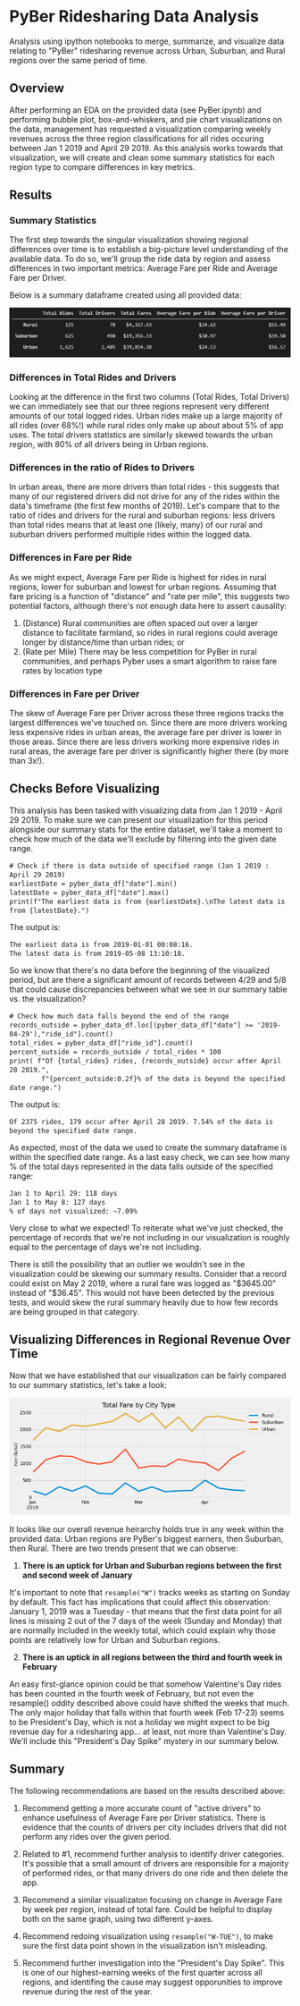 # PyBer Ridesharing Data Analysis
Analysis using ipython notebooks to merge, summarize, and visualize data relating to "PyBer" ridesharing revenue across Urban, Suburban, and Rural regions over the same period of time.

## Overview
After performing an EDA on the provided data (see PyBer.ipynb) and performing bubble plot, box-and-whiskers, and pie chart visualizations on the data, management has requested a visualization comparing weekly revenues across the three region classifications for all rides occuring between Jan 1 2019 and April 29 2019. As this analysis works towards that visualization, we will create and clean some summary statistics for each region type to compare differences in key metrics.

## Results
### Summary Statistics
The first step towards the singular visualization showing regional differences over time is to establish a big-picture level understanding of the available data. To do so, we'll group the ride data by region and assess differences in two important metrics: Average Fare per Ride and Average Fare per Driver.

Below is a summary dataframe created using all provided data:

![](./Resources/typeSummaries.png)

### Differences in Total Rides and Drivers
Looking at the difference in the first two columns (Total Rides, Total Drivers) we can immediately see that our three regions represent very different amounts of our total logged rides. Urban rides make up a large majority of all rides (over 68%!) while rural rides only make up about about 5% of app uses. The total drivers statistics are similarly skewed towards the urban region, with 80% of all drivers being in Urban regions.

### Differences in the ratio of Rides to Drivers
In urban areas, there are more drivers than total rides - this suggests that many of our registered drivers did not drive for any of the rides within the data's timeframe (the first few months of 2019). Let's compare that to the ratio of rides and drivers for the rural and suburban regions: less drivers than total rides means that at least one (likely, many) of our rural and suburban drivers performed multiple rides within the logged data.

### Differences in Fare per Ride
As we might expect, Average Fare per Ride is highest for rides in rural regions, lower for suburban and lowest for urban regions. Assuming that fare pricing is a function of "distance" and "rate per mile", this suggests two potential factors, although there's not enough data here to assert causality: 
1. (Distance) Rural communities are often spaced out over a larger distance to facilitate farmland, so rides in rural regions could average longer by distance/time than urban rides; or
2. (Rate per Mile) There may be less competition for PyBer in rural communities, and perhaps Pyber uses a smart algorithm to raise fare rates by location type

### Differences in Fare per Driver
The skew of Average Fare per Driver across these three regions tracks the largest differences we've touched on. Since there are more drivers working less expensive rides in urban areas, the average fare per driver is lower in those areas. Since there are less drivers working more expensive rides in rural areas, the average fare per driver is significantly higher there (by more than 3x!). 

## Checks Before Visualizing
This analysis has been tasked with visualizing data from Jan 1 2019 - April 29 2019. To make sure we can present our visualization for this period alongside our summary stats for the entire dataset, we'll take a moment to check how much of the data we'll exclude by filtering into the given date range. 

```
# Check if there is data outside of specified range (Jan 1 2019 : April 29 2019)
earliestDate = pyber_data_df["date"].min()
latestDate = pyber_data_df["date"].max()
print(f"The earliest data is from {earliestDate}.\nThe latest data is from {latestDate}.")
```
The output is:
```
The earliest data is from 2019-01-01 00:08:16.
The latest data is from 2019-05-08 13:10:18.
```
So we know that there's no data before the beginning of the visualized period, but are there a significant amount of records between 4/29 and 5/8 that could cause discrepancies between what we see in our summary table vs. the visualization?

```
# Check how much data falls beyond the end of the range
records_outside = pyber_data_df.loc[(pyber_data_df["date"] >= '2019-04-29'),"ride_id"].count()
total_rides = pyber_data_df["ride_id"].count()
percent_outside = records_outside / total_rides * 100
print( f"Of {total_rides} rides, {records_outside} occur after April 28 2019.",
        f"{percent_outside:0.2f}% of the data is beyond the specified date range.")
```
The output is:
```
Of 2375 rides, 179 occur after April 28 2019. 7.54% of the data is beyond the specified date range.
```

As expected, most of the data we used to create the summary dataframe is within the specified date range. As a last easy check, we can see how many % of the total days represented in the data falls outside of the specified range:
```
Jan 1 to April 29: 118 days
Jan 1 to May 8: 127 days
% of days not visualized: ~7.09%
```
Very close to what we expected! To reiterate what we've just checked, the percentage of records that we're not including in our visualization is roughly equal to the percentage of days we're not including.

There is still the possibility that an outlier we wouldn't see in the visualization could be skewing our summary results. Consider that a record could exist on May 2 2019, where a rural fare was logged as "$3645.00" instead of "$36.45". This would not have been detected by the previous tests, and would skew the rural summary heavily due to how few records are being grouped in that category.

## Visualizing Differences in Regional Revenue Over Time
Now that we have established that our visualization can be fairly compared to our summary statistics, let's take a look:

![](./Analysis/PyBer_fare_summary.png.png)

It looks like our overall revenue heirarchy holds true in any week within the provided data: Urban regions are PyBer's biggest earners, then Suburban, then Rural. There are two trends present that we can observe:
1. **There is an uptick for Urban and Suburban regions between the first and second week of January**

It's important to note that ```resample("W")``` tracks weeks as starting on Sunday by default. This fact has implications that could affect this observation:
January 1, 2019 was a Tuesday - that means that the first data point for all lines is missing 2 out of the 7 days of the week (Sunday and Monday) that are normally included in the weekly total, which could explain why those points are relatively low for Urban and Suburban regions.

2. **There is an uptick in all regions between the third and fourth week in February**

An easy first-glance opinion could be that somehow Valentine's Day rides has been counted in the fourth week of February, but not even the resample() oddity described above could have shifted the weeks that much. The only major holiday that falls within that fourth week (Feb 17-23) seems to be President's Day, which is not a holiday we might expect to be big revenue day for a ridesharing app... at least, not more than Valentine's Day. We'll include this "President's Day Spike" mystery in our summary below.

## Summary
The following recommendations are based on the results described above:

1. Recommend getting a more accurate count of "active drivers" to enhance usefulness of Average Fare per Driver statistics. There is evidence that the counts of drivers per city includes drivers that did not perform any rides over the given period. 

2. Related to #1, recommend further analysis to identify driver categories. It's possible that a small amount of drivers are responsible for a majority of performed rides, or that many drivers do one ride and then delete the app.

3. Recommend a similar visualizaton focusing on change in Average Fare by week per region, instead of total fare. Could be helpful to display both on the same graph, using two different y-axes.

4. Recommend redoing visualization using ```resample("W-TUE")```, to make sure the first data point shown in the visualization isn't misleading. 

5. Recommend further investigation into the "President's Day Spike". This is one of our highest-earning weeks of the first quarter across all regions, and identifing the cause may suggest opporunities to improve revenue during the rest of the year.
